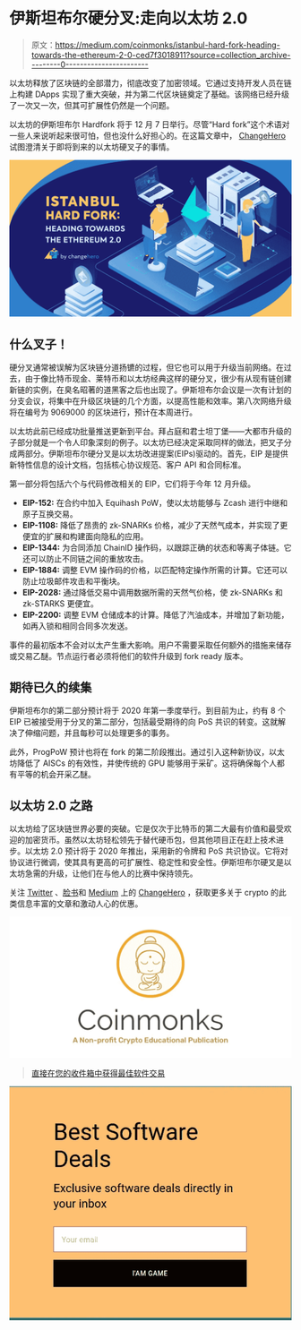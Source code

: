 # 伊斯坦布尔硬分叉:走向以太坊 2.0

> 原文：<https://medium.com/coinmonks/istanbul-hard-fork-heading-towards-the-ethereum-2-0-ced7f3018911?source=collection_archive---------0----------------------->

以太坊释放了区块链的全部潜力，彻底改变了加密领域。它通过支持开发人员在链上构建 DApps 实现了重大突破，并为第二代区块链奠定了基础。该网络已经升级了一次又一次，但其可扩展性仍然是一个问题。

以太坊的伊斯坦布尔 Hardfork 将于 12 月 7 日举行。尽管“Hard fork”这个术语对一些人来说听起来很可怕，但也没什么好担心的。在这篇文章中， [ChangeHero](http://changehero.io/) 试图澄清关于即将到来的以太坊硬叉子的事情。

![](img/99c3b997eb4850820054120db1f747c8.png)

## 什么叉子！

硬分叉通常被误解为区块链分道扬镳的过程，但它也可以用于升级当前网络。在过去，由于像比特币现金、莱特币和以太坊经典这样的硬分叉，很少有从现有链创建新链的实例，在臭名昭著的道黑客之后也出现了。伊斯坦布尔会议是一次有计划的分支会议，将集中在升级区块链的几个方面，以提高性能和效率。第八次网络升级将在编号为 9069000 的区块进行，预计在本周进行。

以太坊此前已经成功批量推送更新到平台。拜占庭和君士坦丁堡——大都市升级的子部分就是一个令人印象深刻的例子。以太坊已经决定采取同样的做法，把叉子分成两部分。伊斯坦布尔硬分叉是以太坊改进提案(EIPs)驱动的。首先，EIP 是提供新特性信息的设计文档，包括核心协议规范、客户 API 和合同标准。

第一部分将包括六个与代码修改相关的 EIP，它们将于今年 12 月升级。

*   **EIP-152:** 在合约中加入 Equihash PoW，使以太坊能够与 Zcash 进行中继和原子互换交易。
*   **EIP-1108:** 降低了昂贵的 zk-SNARKs 价格，减少了天然气成本，并实现了更便宜的扩展和构建面向隐私的应用。
*   **EIP-1344:** 为合同添加 ChainID 操作码，以跟踪正确的状态和等离子体链。它还可以防止不同链之间的重放攻击。
*   **EIP-1884:** 调整 EVM 操作码的价格，以匹配特定操作所需的计算。它还可以防止垃圾邮件攻击和平衡块。
*   **EIP-2028:** 通过降低交易中调用数据所需的天然气价格，使 zk-SNARKs 和 zk-STARKS 更便宜。
*   **EIP-2200:** 调整 EVM 仓储成本的计算。降低了汽油成本，并增加了新功能，如再入锁和相同合同多次发送。

事件的最初版本不会对以太产生重大影响。用户不需要采取任何额外的措施来储存或交易乙醚。节点运行者必须将他们的软件升级到 fork ready 版本。

## 期待已久的续集

伊斯坦布尔的第二部分预计将于 2020 年第一季度举行。到目前为止，约有 8 个 EIP 已被接受用于分叉的第二部分，包括最受期待的向 PoS 共识的转变。这就解决了伸缩问题，并且每秒可以处理更多的事务。

此外，ProgPoW 预计也将在 fork 的第二阶段推出。通过引入这种新协议，以太坊降低了 AISCs 的有效性，并使传统的 GPU 能够用于采矿。这将确保每个人都有平等的机会开采乙醚。

## 以太坊 2.0 之路

以太坊给了区块链世界必要的突破。它是仅次于比特币的第二大最有价值和最受欢迎的加密货币。虽然以太坊轻松领先于替代硬币包，但其他项目正在赶上技术进步。以太坊 2.0 预计将于 2020 年推出，采用新的令牌和 PoS 共识协议。它将对协议进行微调，使其具有更高的可扩展性、稳定性和安全性。伊斯坦布尔硬叉是以太坊急需的升级，让他们在与他人的比赛中保持领先。

关注 [Twitter](https://twitter.com/Changehero_io) 、[脸书](https://www.facebook.com/Changehero.io/)和 [Medium](/@changehero) 上的 [ChangeHero](https://changehero.io/) ，获取更多关于 crypto 的此类信息丰富的文章和激动人心的优惠。

[![](img/a06b758bdcc47dca7c2504f298674d87.png)](https://coincodecap.com)

> [直接在您的收件箱中获得最佳软件交易](https://coincodecap.com/?utm_source=coinmonks)

[![](img/7c0b3dfdcbfea594cc0ae7d4f9bf6fcb.png)](https://coincodecap.com/?utm_source=coinmonks)